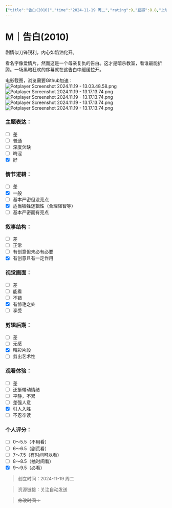 ```yaml
---
{"title":"告白(2010)","time":"2024-11-19 周二","rating":9,"豆瓣":8.8,"上映时间":["2010"],"类型":["M","悬疑","犯罪"],"导演":["中岛哲也 Tetsuya Nakashima"],"主演":["松隆子 Takako Matsu","西井幸人 Yukito Nishii"],"国家/地区":["日本"],"片长/分钟":"106分钟","dg-publish":true,"permalink":"/300 评价/M/新近看过/告白(2010)/","dgPassFrontmatter":true,"created":"2024-11-19T16:14:50.587+08:00","updated":"2024-11-21T14:38:05.147+08:00"}
---
```


# M｜告白(2010)
剧情似刀锋锐利，内心如奶油化开。

看名字像爱情片，然而这是一个母亲复仇的告白。这才是暗杀教室，看谁最能折腾。一场黑暗狂欢的序幕就在这告白中缓缓拉开。

电影截图，浏览需要Github加速：
![Potplayer Screenshot 2024.11.19 - 13.03.48.58.png](https://raw.githubusercontent.com/dolanjiang/Image-Jiang/main/202411191639380.jpg)
![Potplayer Screenshot 2024.11.19 - 13.17.13.74.png](https://raw.githubusercontent.com/dolanjiang/Image-Jiang/main/202411191640847.jpg)
![Potplayer Screenshot 2024.11.19 - 13.17.13.74.png](https://raw.githubusercontent.com/dolanjiang/Image-Jiang/main/202411191640885.jpg)
![Potplayer Screenshot 2024.11.19 - 13.17.13.74.png](https://raw.githubusercontent.com/dolanjiang/Image-Jiang/main/202411191640909.jpg)
![Potplayer Screenshot 2024.11.19 - 13.17.13.74.png](https://raw.githubusercontent.com/dolanjiang/Image-Jiang/main/202411191640930.jpg)
### 主题表达：
- [ ] 差
- [ ] 普通
- [ ] 深度欠缺
- [ ] 晦涩
- [x] 好
### 情节逻辑：
- [ ] 差
- [x] 一般
- [ ] 基本严密但没亮点
- [x] 适当牺牲逻辑性（合理降智等）
- [ ] 基本严密而有亮点
### 叙事结构：
- [ ] 差
- [ ] 正常
- [ ] 有创意但未必有必要
- [x] 有创意且有一定作用
### 视觉画面：
- [ ] 差
- [ ] 能看
- [ ] 不错
- [x] 有惊艳之处
- [ ] 享受
### 剪辑后期：
- [ ] 差
- [ ] 无感
- [x] 精彩片段
- [ ] 剪出艺术性
### 观看体验：
- [ ] 差
- [ ] 还挺带动情绪
- [ ] 平静，不累
- [ ] 差强人意
- [x] 引人入胜
- [ ] 不忍卒读
### 个人评分：
- [ ] 0～5.5（不用看）
- [ ] 6～6.5（剧荒看）
- [ ] 7～7.5（有时间可以看）
- [ ] 8～8.5（抽时间看）
- [x] 9～9.5（必看）

>创立时间：2024-11-19 周二

>资源链接：关注自动发送

>~~修改时间：~~



